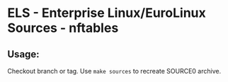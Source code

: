 # ELS - Enterprise Linux/EuroLinux Sources - nftables
 
## Usage:
  Checkout branch or tag. Use `make sources` to recreate  SOURCE0 archive.

